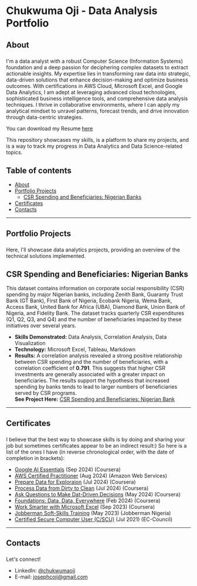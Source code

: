 # Chukwuma Oji - Data Analysis Portfolio
## About
###  
I'm a data analyst with a robust Computer Science (Information Systems) foundation and a deep passion for deciphering complex datasets to extract actionable insights. My expertise lies in transforming raw data into strategic, data-driven solutions that enhance decision-making and optimize business outcomes. With certifications in AWS Cloud, Microsoft Excel, and Google Data Analytics, I am adept at leveraging advanced cloud technologies, sophisticated business intelligence tools, and comprehensive data analysis techniques. I thrive in collaborative environments, where I can apply my analytical mindset to unravel patterns, forecast trends, and drive innovation through data-centric strategies.

You can download my Resume [here](https://github.com/UmaOji/readme/blob/main/Chukwuma%20Oji%20-%20Resume.pdf)

This repository showcases my skills, is a platform to share my projects, and is a way to track my progress in Data Analytics and Data Science-related topics.
## Table of contents
* [About](#about)
* [Portfolio Projects](#portfolio-projects)
  * [CSR Spending and Beneficiaries: Nigerian Banks](#csr-spending-and-beneficiaries-nigerian-banks)
* [Certificates](#certificates)
* [Contacts](#contacts)

---

## Portfolio Projects
###
Here, I'll showcase data analytics projects, providing an overview of the technical solutions implemented.
## CSR Spending and Beneficiaries: Nigerian Banks
This dataset contains information on corporate social responsibility (CSR) spending by major Nigerian banks, including Zenith Bank, Guaranty Trust Bank (GT Bank), First Bank of Nigeria, Ecobank Nigeria, Wema Bank, Access Bank, United Bank for Africa (UBA), Diamond Bank, Union Bank of Nigeria, and Fidelity Bank. The dataset tracks quarterly CSR expenditures (Q1, Q2, Q3, and Q4) and the number of beneficiaries impacted by these initiatives over several years.
- **Skills Demonstrated:** Data Analysis, Correlation Analysis, Data Visualization
- **Technology:** Microsoft Excel, Tableau, Markdown
- **Results:** A correlation analysis revealed a strong positive relationship between CSR spending and the number of beneficiaries, with a correlation coefficient of **0.791**. This suggests that higher CSR investments are generally associated with a greater impact on beneficiaries. The results support the hypothesis that increased spending by banks tends to lead to larger numbers of beneficiaries served by CSR programs.  
**See Project Here:** [CSR Spending and Beneficiaries: Nigerian Bank](https://github.com/UmaOji/BankCSRData)

---

## Certificates
###
I believe that the best way to showcase skills is by doing and sharing your job but sometimes certificates appear to be an indirect result:) So here is a list of the ones I have (in reverse chronological order, with the date of completion in brackets):
* [Google AI Essentials](https://www.coursera.org/account/accomplishments/certificate/ETAONHK642AO) (Sep 2024) (Coursera)
* [AWS Certified Practitioner](https://aws.amazon.com/verification) (Aug 2024) (Amazon Web Services)
* [Prepare Data for Exploraion](https://www.coursera.org/account/accomplishments/certificate/HXM8LC46UNX6) (Jul 2024) (Coursera)
* [Process Data from Dirty to Clean](https://www.coursera.org/account/accomplishments/certificate/83HDZCJKSU7H) (Jul 2024) (Coursera)
* [Ask Questions to Make Dat-Driven Decisions](https://www.coursera.org/account/accomplishments/certificate/7WFWGUZK5TMF) (May 2024) (Coursera)
* [Foundations: Data, Data, Everywhere](https://www.coursera.org/account/accomplishments/certificate/NWMRRCMYWZXM) (Feb 2024) (Coursera)
* [Work Smarter with Microsoft Excel](https://www.coursera.org/account/accomplishments/certificate/SCMMH8GJ7WGL) (Sep 2023) (Coursera)
* [Jobberman Soft-Skills Training](https://www.coursera.org/account/accomplishments/certificate/SCMMH8GJ7WGL) (May 2023) (Jobberman Nigeria)
* [Certified Secure Computer User (C/SCU)](https://aspen.eccouncil.org/Verify) (Jul 2021) (EC-Council)

---

## Contacts
### 
Let's connect!
* LinkedIn: [@chukwumaoji](https://www.linkedin.com/in/chukwumaoji/)
* E-mail: [josephcoji@gmail.com](mailto:josephcoji@gmail.com)
